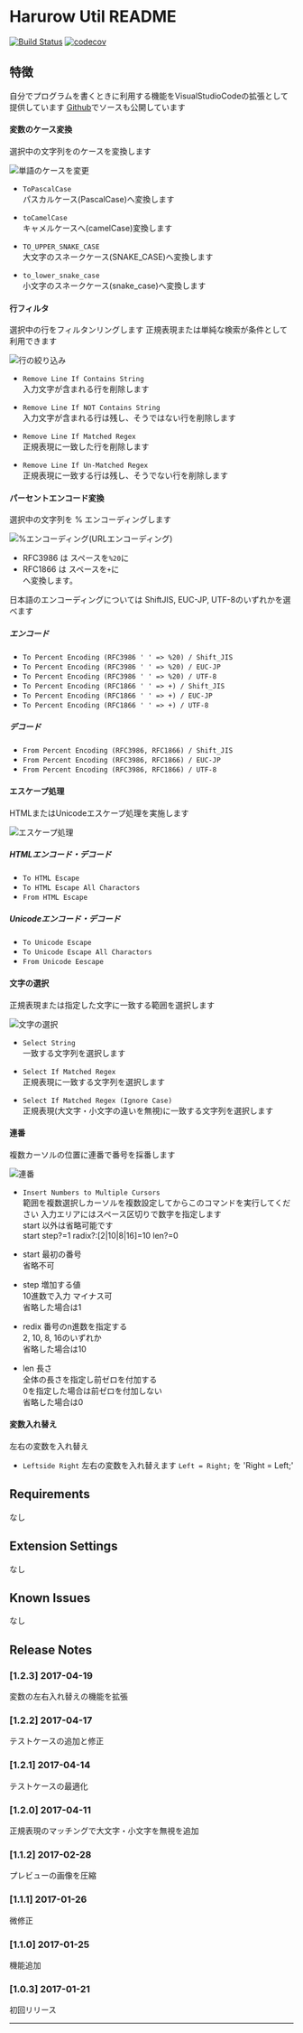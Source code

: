 # Harurow Util README

[![Build Status](https://travis-ci.org/Harurow/vscode.ext.harurow.util.svg?branch=master)](https://travis-ci.org/Harurow/vscode.ext.harurow.util)
[![codecov](https://codecov.io/gh/Harurow/vscode.ext.harurow.util/branch/master/graph/badge.svg)](https://codecov.io/gh/Harurow/vscode.ext.harurow.util)

## 特徴
自分でプログラムを書くときに利用する機能をVisualStudioCodeの拡張として提供しています
[Github](https://github.com/Harurow/vscode.ext.harurow.util)でソースも公開しています

#### 変数のケース変換
選択中の文字列をのケースを変換します

![単語のケースを変更](screenshots/feature-convert-case.gif)

- `ToPascalCase`  
パスカルケース(PascalCase)へ変換します

- `toCamelCase`  
キャメルケースへ(camelCase)変換します

- `TO_UPPER_SNAKE_CASE`  
大文字のスネークケース(SNAKE_CASE)へ変換します

- `to_lower_snake_case`  
小文字のスネークケース(snake_case)へ変換します

#### 行フィルタ
選択中の行をフィルタンリングします
正規表現または単純な検索が条件として利用できます  

![行の絞り込み](screenshots/feature-line-filter.gif)

- `Remove Line If Contains String`  
入力文字が含まれる行を削除します

- `Remove Line If NOT Contains String`  
入力文字が含まれる行は残し、そうではない行を削除します

- `Remove Line If Matched Regex`  
正規表現に一致した行を削除します

- `Remove Line If Un-Matched Regex`  
正規表現に一致する行は残し、そうでない行を削除します

#### パーセントエンコード変換
選択中の文字列を % エンコーディングします  

![%エンコーディング(URLエンコーディング)](screenshots/feature-percent-encoding.gif)

- RFC3986 は スペースを`%20`に
- RFC1866 は スペースを`+`に  
へ変換します。  

日本語のエンコーディングについては ShiftJIS, EUC-JP, UTF-8のいずれかを選べます  

##### エンコード
- `To Percent Encoding (RFC3986 ' ' => %20) / Shift_JIS`
- `To Percent Encoding (RFC3986 ' ' => %20) / EUC-JP`
- `To Percent Encoding (RFC3986 ' ' => %20) / UTF-8`  
- `To Percent Encoding (RFC1866 ' ' => +) / Shift_JIS`
- `To Percent Encoding (RFC1866 ' ' => +) / EUC-JP`
- `To Percent Encoding (RFC1866 ' ' => +) / UTF-8`  

##### デコード
- `From Percent Encoding (RFC3986, RFC1866) / Shift_JIS`
- `From Percent Encoding (RFC3986, RFC1866) / EUC-JP`
- `From Percent Encoding (RFC3986, RFC1866) / UTF-8`

#### エスケープ処理
HTMLまたはUnicodeエスケープ処理を実施します

![エスケープ処理](screenshots/feature-escape.gif)

##### HTMLエンコード・デコード
- `To HTML Escape`
- `To HTML Escape All Charactors`
- `From HTML Escape`

##### Unicodeエンコード・デコード
- `To Unicode Escape`
- `To Unicode Escape All Charactors`
- `From Unicode Eescape`

#### 文字の選択
正規表現または指定した文字に一致する範囲を選択します

![文字の選択](screenshots/feature-selection.gif)

- `Select String`  
一致する文字列を選択します

- `Select If Matched Regex`  
正規表現に一致する文字列を選択します

- `Select If Matched Regex (Ignore Case)`  
正規表現(大文字・小文字の違いを無視)に一致する文字列を選択します

#### 連番
複数カーソルの位置に連番で番号を採番します

![連番](screenshots/feature-insert-number.gif)

- `Insert Numbers to Multiple Cursors`  
範囲を複数選択しカーソルを複数設定してからこのコマンドを実行してください
入力エリアにはスペース区切りで数字を指定します  
start 以外は省略可能です  
start step?=1 radix?:[2|10|8|16]=10 len?=0

- start 最初の番号  
  省略不可
- step 増加する値  
  10進数で入力 マイナス可  
  省略した場合は1
- redix 番号のn進数を指定する  
  2, 10, 8, 16のいずれか  
  省略した場合は10
- len 長さ  
  全体の長さを指定し前ゼロを付加する  
  0を指定した場合は前ゼロを付加しない  
  省略した場合は0

#### 変数入れ替え
左右の変数を入れ替え

- `Leftside Right`
左右の変数を入れ替えます
`Left = Right;` を 'Right = Left;'

## Requirements
なし

## Extension Settings
なし

## Known Issues
なし

## Release Notes

### [1.2.3] 2017-04-19
変数の左右入れ替えの機能を拡張

### [1.2.2] 2017-04-17
テストケースの追加と修正

### [1.2.1] 2017-04-14
テストケースの最適化

### [1.2.0] 2017-04-11
正規表現のマッチングで大文字・小文字を無視を追加

### [1.1.2] 2017-02-28
プレビューの画像を圧縮

### [1.1.1] 2017-01-26
微修正

### [1.1.0] 2017-01-25
機能追加

### [1.0.3] 2017-01-21
初回リリース

--------------------------------------------------------------------------------
